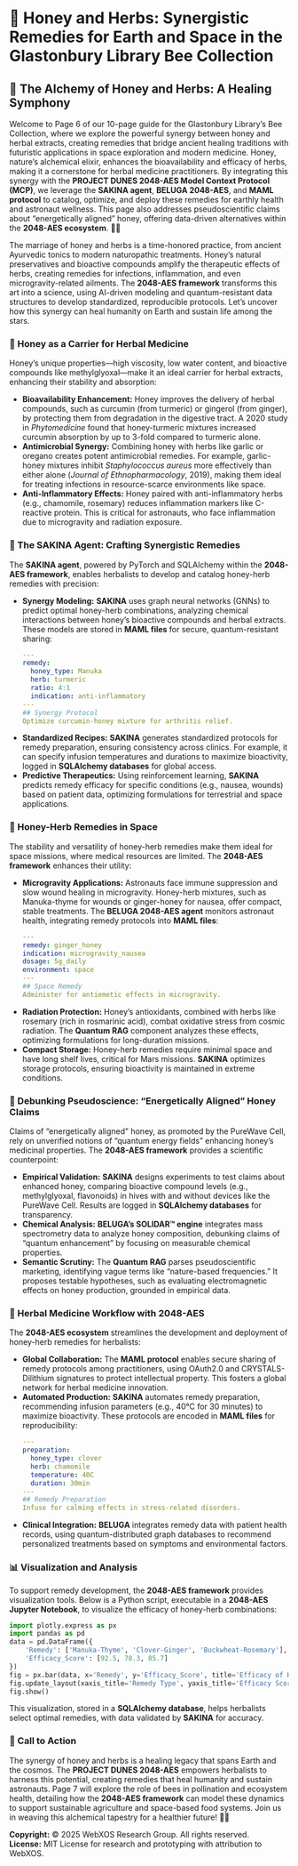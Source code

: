 # 🐝 Honey and Herbs: Synergistic Remedies for Earth and Space in the Glastonbury Library Bee Collection

## 🌌 The Alchemy of Honey and Herbs: A Healing Symphony

Welcome to Page 6 of our 10-page guide for the Glastonbury Library’s Bee Collection, where we explore the powerful synergy between honey and herbal extracts, creating remedies that bridge ancient healing traditions with futuristic applications in space exploration and modern medicine. Honey, nature’s alchemical elixir, enhances the bioavailability and efficacy of herbs, making it a cornerstone for herbal medicine practitioners. By integrating this synergy with the **PROJECT DUNES 2048-AES Model Context Protocol (MCP)**, we leverage the **SAKINA agent**, **BELUGA 2048-AES**, and **MAML protocol** to catalog, optimize, and deploy these remedies for earthly health and astronaut wellness. This page also addresses pseudoscientific claims about “energetically aligned” honey, offering data-driven alternatives within the **2048-AES ecosystem**. 🐪✨

The marriage of honey and herbs is a time-honored practice, from ancient Ayurvedic tonics to modern naturopathic treatments. Honey’s natural preservatives and bioactive compounds amplify the therapeutic effects of herbs, creating remedies for infections, inflammation, and even microgravity-related ailments. The **2048-AES framework** transforms this art into a science, using AI-driven modeling and quantum-resistant data structures to develop standardized, reproducible protocols. Let’s uncover how this synergy can heal humanity on Earth and sustain life among the stars.

### 🍯 Honey as a Carrier for Herbal Medicine

Honey’s unique properties—high viscosity, low water content, and bioactive compounds like methylglyoxal—make it an ideal carrier for herbal extracts, enhancing their stability and absorption:

- **Bioavailability Enhancement:** Honey improves the delivery of herbal compounds, such as curcumin (from turmeric) or gingerol (from ginger), by protecting them from degradation in the digestive tract. A 2020 study in *Phytomedicine* found that honey-turmeric mixtures increased curcumin absorption by up to 3-fold compared to turmeric alone.
- **Antimicrobial Synergy:** Combining honey with herbs like garlic or oregano creates potent antimicrobial remedies. For example, garlic-honey mixtures inhibit *Staphylococcus aureus* more effectively than either alone (*Journal of Ethnopharmacology*, 2019), making them ideal for treating infections in resource-scarce environments like space.
- **Anti-Inflammatory Effects:** Honey paired with anti-inflammatory herbs (e.g., chamomile, rosemary) reduces inflammation markers like C-reactive protein. This is critical for astronauts, who face inflammation due to microgravity and radiation exposure.

### 🧠 The SAKINA Agent: Crafting Synergistic Remedies

The **SAKINA agent**, powered by PyTorch and SQLAlchemy within the **2048-AES framework**, enables herbalists to develop and catalog honey-herb remedies with precision:

- **Synergy Modeling:** **SAKINA** uses graph neural networks (GNNs) to predict optimal honey-herb combinations, analyzing chemical interactions between honey’s bioactive compounds and herbal extracts. These models are stored in **MAML files** for secure, quantum-resistant sharing:
  ```yaml
  ---
  remedy:
    honey_type: Manuka
    herb: turmeric
    ratio: 4:1
    indication: anti-inflammatory
  ---
  ## Synergy Protocol
  Optimize curcumin-honey mixture for arthritis relief.
  ```
- **Standardized Recipes:** **SAKINA** generates standardized protocols for remedy preparation, ensuring consistency across clinics. For example, it can specify infusion temperatures and durations to maximize bioactivity, logged in **SQLAlchemy databases** for global access.
- **Predictive Therapeutics:** Using reinforcement learning, **SAKINA** predicts remedy efficacy for specific conditions (e.g., nausea, wounds) based on patient data, optimizing formulations for terrestrial and space applications.

### 🚀 Honey-Herb Remedies in Space

The stability and versatility of honey-herb remedies make them ideal for space missions, where medical resources are limited. The **2048-AES framework** enhances their utility:

- **Microgravity Applications:** Astronauts face immune suppression and slow wound healing in microgravity. Honey-herb mixtures, such as Manuka-thyme for wounds or ginger-honey for nausea, offer compact, stable treatments. The **BELUGA 2048-AES agent** monitors astronaut health, integrating remedy protocols into **MAML files**:
  ```yaml
  ---
  remedy: ginger_honey
  indication: microgravity_nausea
  dosage: 5g_daily
  environment: space
  ---
  ## Space Remedy
  Administer for antiemetic effects in microgravity.
  ```
- **Radiation Protection:** Honey’s antioxidants, combined with herbs like rosemary (rich in rosmarinic acid), combat oxidative stress from cosmic radiation. The **Quantum RAG** component analyzes these effects, optimizing formulations for long-duration missions.
- **Compact Storage:** Honey-herb remedies require minimal space and have long shelf lives, critical for Mars missions. **SAKINA** optimizes storage protocols, ensuring bioactivity is maintained in extreme conditions.

### 🔬 Debunking Pseudoscience: “Energetically Aligned” Honey Claims

Claims of “energetically aligned” honey, as promoted by the PureWave Cell, rely on unverified notions of “quantum energy fields” enhancing honey’s medicinal properties. The **2048-AES framework** provides a scientific counterpoint:

- **Empirical Validation:** **SAKINA** designs experiments to test claims about enhanced honey, comparing bioactive compound levels (e.g., methylglyoxal, flavonoids) in hives with and without devices like the PureWave Cell. Results are logged in **SQLAlchemy databases** for transparency.
- **Chemical Analysis:** **BELUGA’s SOLIDAR™ engine** integrates mass spectrometry data to analyze honey composition, debunking claims of “quantum enhancement” by focusing on measurable chemical properties.
- **Semantic Scrutiny:** The **Quantum RAG** parses pseudoscientific marketing, identifying vague terms like “nature-based frequencies.” It proposes testable hypotheses, such as evaluating electromagnetic effects on honey production, grounded in empirical data.

### 🌿 Herbal Medicine Workflow with 2048-AES

The **2048-AES ecosystem** streamlines the development and deployment of honey-herb remedies for herbalists:

- **Global Collaboration:** The **MAML protocol** enables secure sharing of remedy protocols among practitioners, using OAuth2.0 and CRYSTALS-Dilithium signatures to protect intellectual property. This fosters a global network for herbal medicine innovation.
- **Automated Production:** **SAKINA** automates remedy preparation, recommending infusion parameters (e.g., 40°C for 30 minutes) to maximize bioactivity. These protocols are encoded in **MAML files** for reproducibility:
  ```yaml
  ---
  preparation:
    honey_type: clover
    herb: chamomile
    temperature: 40C
    duration: 30min
  ---
  ## Remedy Preparation
  Infuse for calming effects in stress-related disorders.
  ```
- **Clinical Integration:** **BELUGA** integrates remedy data with patient health records, using quantum-distributed graph databases to recommend personalized treatments based on symptoms and environmental factors.

### 📊 Visualization and Analysis

To support remedy development, the **2048-AES framework** provides visualization tools. Below is a Python script, executable in a **2048-AES Jupyter Notebook**, to visualize the efficacy of honey-herb combinations:

```python
import plotly.express as px
import pandas as pd
data = pd.DataFrame({
    'Remedy': ['Manuka-Thyme', 'Clover-Ginger', 'Buckwheat-Rosemary'],
    'Efficacy_Score': [92.5, 78.3, 85.7]
})
fig = px.bar(data, x='Remedy', y='Efficacy_Score', title='Efficacy of Honey-Herb Remedies')
fig.update_layout(xaxis_title='Remedy Type', yaxis_title='Efficacy Score (%)')
fig.show()
```

This visualization, stored in a **SQLAlchemy database**, helps herbalists select optimal remedies, with data validated by **SAKINA** for accuracy.

### 📜 Call to Action

The synergy of honey and herbs is a healing legacy that spans Earth and the cosmos. The **PROJECT DUNES 2048-AES** empowers herbalists to harness this potential, creating remedies that heal humanity and sustain astronauts. Page 7 will explore the role of bees in pollination and ecosystem health, detailing how the **2048-AES framework** can model these dynamics to support sustainable agriculture and space-based food systems. Join us in weaving this alchemical tapestry for a healthier future! 🌌✨

**Copyright:** © 2025 WebXOS Research Group. All rights reserved.  
**License:** MIT License for research and prototyping with attribution to WebXOS.